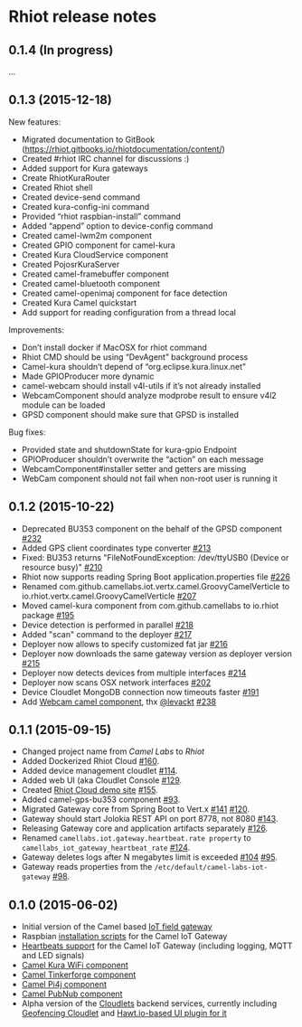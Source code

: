 # Rhiot release notes

## 0.1.4 (In progress)

...

## 0.1.3 (2015-12-18)

New features:
- Migrated documentation to GitBook (https://rhiot.gitbooks.io/rhiotdocumentation/content/)
- Created #rhiot IRC channel for discussions :)
- Added support for Kura gateways
- Create RhiotKuraRouter
- Created Rhiot shell
- Created device-send command
- Created kura-config-ini command
- Provided “rhiot raspbian-install” command
- Added “append” option to device-config command
- Created camel-lwm2m component
- Created GPIO component for camel-kura
- Created Kura CloudService component
- Created PojosrKuraServer
- Created camel-framebuffer component
- Created camel-bluetooth component
- Created camel-openimaj component for face detection
- Created Kura Camel quickstart
- Add support for reading configuration from a thread local

Improvements:
- Don’t install docker if MacOSX for rhiot command
- Rhiot CMD should be using “DevAgent” background process
- Camel-kura shouldn’t depend of “org.eclipse.kura.linux.net”
- Made GPIOProducer more dynamic
- camel-webcam should install v4l-utils if it’s not already installed
- WebcamComponent should analyze modprobe result to ensure v4l2 module can be loaded
- GPSD component should make sure that GPSD is installed

Bug fixes:
- Provided state and shutdownState for kura-gpio Endpoint
- GPIOProducer shouldn’t overwrite the “action” on each message
- WebcamComponent#installer setter and getters are missing
- WebCam component should not fail when non-root user is running it

## 0.1.2  (2015-10-22)

- Deprecated BU353 component on the behalf of the GPSD component [#232](https://github.com/rhiot/rhiot/issues/232)
- Added GPS client coordinates type converter [#213](https://github.com/rhiot/rhiot/issues/213)
- Fixed: BU353 returns "FileNotFoundException: /dev/ttyUSB0 (Device or resource busy)" [#210](https://github.com/rhiot/rhiot/issues/210)
- Rhiot now supports reading Spring Boot application.properties file [#226](https://github.com/rhiot/rhiot/issues/226)
- Renamed com.github.camellabs.iot.vertx.camel.GroovyCamelVerticle to io.rhiot.vertx.camel.GroovyCamelVerticle [#207](https://github.com/rhiot/rhiot/issues/207)
- Moved camel-kura component from com.github.camellabs to io.rhiot package [#195](https://github.com/rhiot/rhiot/issues/195)
- Device detection is performed in parallel [#218](https://github.com/rhiot/rhiot/issues/218)
- Added "scan" command to the deployer [#217](https://github.com/rhiot/rhiot/issues/217)
- Deployer now allows to specify customized fat jar [#216](https://github.com/rhiot/rhiot/issues/216)
- Deployer now downloads the same gateway version as deployer version [#215](https://github.com/rhiot/rhiot/issues/215)
- Deployer now detects devices from multiple interfaces [#214](https://github.com/rhiot/rhiot/issues/214)
- Deployer now scans OSX network interfaces [#202](https://github.com/rhiot/rhiot/issues/202)
- Device Cloudlet MongoDB connection now timeouts faster [#191](https://github.com/rhiot/rhiot/issues/191)
- Add [Webcam camel component](https://github.com/rhiot/rhiot/issues/239), thx [@levackt](https://github.com/levackt) [#238](https://github.com/rhiot/rhiot/issues/239)


## 0.1.1  (2015-09-15)

- Changed project name from *Camel Labs* to *Rhiot*
- Added Dockerized Rhiot Cloud [#160](https://github.com/rhiot/rhiot/issues/160).
- Added device management cloudlet [#114](https://github.com/rhiot/rhiot/issues/114).
- Added web UI (aka Cloudlet Console [#129](https://github.com/rhiot/rhiot/issues/129).
- Created [Rhiot Cloud demo site](http://rhiot.net) [#155](https://github.com/rhiot/rhiot/issues/155).
- Added camel-gps-bu353 component [#93](https://github.com/rhiot/rhiot/issues/93).
- Migrated Gateway core from Spring Boot to Vert.x [#141](https://github.com/rhiot/rhiot/issues/141)  [#120](https://github.com/rhiot/rhiot/issues/120).
- Gateway should start Jolokia REST API on port 8778, not 8080 [#143](https://github.com/rhiot/rhiot/issues/143).
- Releasing Gateway core and application artifacts separately [#126](https://github.com/rhiot/rhiot/issues/126).
- Renamed `camellabs.iot.gateway.heartbeat.rate property` to `camellabs_iot_gateway_heartbeat_rate` [#124](https://github.com/rhiot/rhiot/issues/124).
- Gateway deletes logs after N megabytes limit is exceeded [#104](https://github.com/rhiot/rhiot/issues/104)  [#95](https://github.com/rhiot/rhiot/issues/95).
- Gateway reads properties from the `/etc/default/camel-labs-iot-gateway` [#98](https://github.com/rhiot/rhiot/issues/98).

## 0.1.0  (2015-06-02)

- Initial version of the Camel based [IoT field gateway](https://github.com/rhiot/rhiot/tree/master/iot#camel-iot-gateway)
- Raspbian [installation scripts](https://github.com/rhiot/rhiot/tree/master/iot#installing-gateway-on-the-raspbian) for the Camel IoT Gateway
- [Heartbeats support](https://github.com/rhiot/rhiot/tree/master/iot#device-heartbeats) for the Camel IoT Gateway (including logging, MQTT and LED signals)
- [Camel Kura WiFi component](https://github.com/rhiot/rhiot/tree/master/iot#camel-kura-wifi-component)
- [Camel Tinkerforge component](https://github.com/rhiot/rhiot/tree/master/iot#camel-tinkerforge-component)
- [Camel Pi4j component](https://github.com/rhiot/rhiot/tree/master/iot#camel-pi4j-component)
- [Camel PubNub component](https://github.com/rhiot/rhiot/tree/master/iot#camel-pubnub-component)
- Alpha version of the [Cloudlets](https://github.com/rhiot/rhiot/tree/master/iot#cloudlets) backend services, currently including [Geofencing Cloudlet](https://github.com/rhiot/rhiot/tree/master/iot/cloudlet/geofencing) and [Hawt.io-based UI plugin for it](https://github.com/rhiot/rhiot/tree/master/iot/cloudlet/geofencing)
